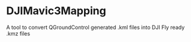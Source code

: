 # DJIMavic3Mapping
A tool to convert QGroundControl generated .kml files into DJI Fly ready .kmz files
